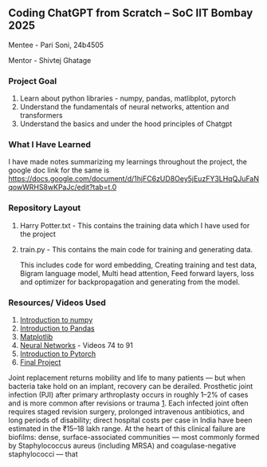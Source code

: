 ## **Coding ChatGPT from Scratch – SoC IIT Bombay 2025**


Mentee - Pari Soni, 24b4505

Mentor - Shivtej Ghatage

### **Project Goal**
1. Learn about python libraries - numpy, pandas, matlibplot, pytorch
2. Understand the fundamentals of neural networks, attention and transformers
3. Understand the basics and under the hood principles of Chatgpt 


### **What I Have Learned**
I have made notes summarizing my learnings throughout the project, the google doc link for the same is https://docs.google.com/document/d/1hjFC6zUD8Oey5jEuzFY3LHqQJuFaNqowWRHS8wKPaJc/edit?tab=t.0

### **Repository Layout**
1. Harry Potter.txt - This contains the training data which I have used for the project
2. train.py - This contains the main code for training and generating data.

   This includes code for word embedding, Creating training and test data, Bigram language model, Multi head attention, Feed forward layers, 
 loss and optimizer for backpropagation and generating from the model.
### **Resources/ Videos Used**
1. [Introduction to numpy](https://www.youtube.com/watch?v=QUT1VHiLmmI)
2. [Introduction to Pandas](https://www.youtube.com/watch?v=vmEHCJofslg)
3. [Matplotlib](https://www.youtube.com/watch?v=DAQNHzOcO5A)
4. [Neural Networks](https://www.youtube.com/watch?v=Gv9_4yMHFhI&list=PLblh5JKOoLUICTaGLRoHQDuF_7q2GfuJF) - Videos 74 to 91
5. [Introduction to Pytorch](https://www.youtube.com/watch?v=OIenNRt2bjg)
6. [Final Project](https://www.youtube.com/watch?v=kCc8FmEb1nY)


Joint replacement returns mobility and life to many patients — but when bacteria take hold on an implant, recovery can be derailed. Prosthetic joint infection (PJI) after primary arthroplasty occurs in roughly 1–2% of cases and is more common after revisions or trauma [1](https://pmc.ncbi.nlm.nih.gov/articles/PMC11470562/). Each infected joint often requires staged revision surgery, prolonged intravenous antibiotics, and long periods of disability; direct hospital costs per case in India have been estimated in the ₹15–18 lakh range. At the heart of this clinical failure are biofilms: dense, surface-associated communities — most commonly formed by Staphylococcus aureus (including MRSA) and coagulase-negative staphylococci — that

